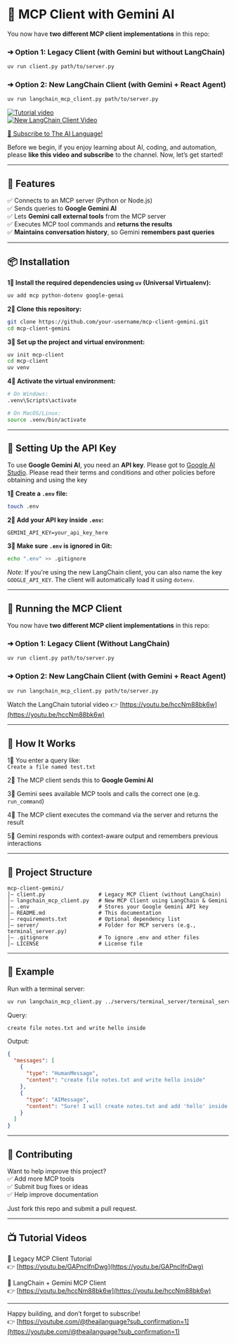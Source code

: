# 🚀 MCP Client with Gemini AI

You now have **two different MCP client implementations** in this repo:

### ➔ Option 1: Legacy Client (with Gemini but without LangChain)
```bash
uv run client.py path/to/server.py
```

### ➔ Option 2: New LangChain Client (with Gemini + React Agent)
```bash
uv run langchain_mcp_client.py path/to/server.py
```



[![Tutorial video](https://img.youtube.com/vi/GAPncIfnDwg/maxresdefault.jpg)](https://youtu.be/GAPncIfnDwg)  
[![New LangChain Client Video](https://img.youtube.com/vi/hccNm88bk6w/maxresdefault.jpg)](https://youtu.be/hccNm88bk6w)

[📢 Subscribe to The AI Language!](https://youtube.com/@theailanguage?sub_confirmation=1)

Before we begin, if you enjoy learning about AI, coding, and automation, please **like this video and subscribe** to the channel. Now, let’s get started!

---

## 📌 **Features**
✅ Connects to an MCP server (Python or Node.js)  
✅ Sends queries to **Google Gemini AI**  
✅ Lets **Gemini call external tools** from the MCP server  
✅ Executes MCP tool commands and **returns the results**  
✅ **Maintains conversation history**, so Gemini **remembers past queries**

---

## 📦 **Installation**

**1⃣ Install the required dependencies using `uv` (Universal Virtualenv):**
```bash
uv add mcp python-dotenv google-genai
```

**2⃣ Clone this repository:**
```bash
git clone https://github.com/your-username/mcp-client-gemini.git
cd mcp-client-gemini
```

**3⃣ Set up the project and virtual environment:**
```bash
uv init mcp-client
cd mcp-client
uv venv
```

**4⃣ Activate the virtual environment:**
```bash
# On Windows:
.venv\Scripts\activate

# On MacOS/Linux:
source .venv/bin/activate
```

---

## 🔑 **Setting Up the API Key**

To use **Google Gemini AI**, you need an **API key**. Please got to [Google AI Studio](https://aistudio.google.com/prompts/new_chat). Please read their terms and conditions and other policies before obtaining and using the key

**1⃣ Create a `.env` file:**
```bash
touch .env
```

**2⃣ Add your API key inside `.env`:**
```
GEMINI_API_KEY=your_api_key_here
```

**3⃣ Make sure `.env` is ignored in Git:**
```bash
echo ".env" >> .gitignore
```

*Note:* If you're using the new LangChain client, you can also name the key `GOOGLE_API_KEY`. The client will automatically load it using `dotenv`.

---

## 🚀 **Running the MCP Client**

You now have **two different MCP client implementations** in this repo:

### ➔ Option 1: Legacy Client (Without LangChain)
```bash
uv run client.py path/to/server.py
```

### ➔ Option 2: New LangChain Client (with Gemini + React Agent)
```bash
uv run langchain_mcp_client.py path/to/server.py
```

Watch the LangChain tutorial video 👉 [https://youtu.be/hccNm88bk6w](https://youtu.be/hccNm88bk6w)

---

## 🔧 **How It Works**

1⃣ You enter a query like:  
`Create a file named test.txt`

2⃣ The MCP client sends this to **Google Gemini AI**

3⃣ Gemini sees available MCP tools and calls the correct one (e.g. `run_command`)

4⃣ The MCP client executes the command via the server and returns the result

5⃣ Gemini responds with context-aware output and remembers previous interactions

---

## 📁 **Project Structure**
```
mcp-client-gemini/
│— client.py                 # Legacy MCP Client (without LangChain)
│— langchain_mcp_client.py   # New MCP Client using LangChain & Gemini
│— .env                      # Stores your Google Gemini API key
│— README.md                 # This documentation
│— requirements.txt          # Optional dependency list
│— server/                   # Folder for MCP servers (e.g., terminal_server.py)
│— .gitignore                # To ignore .env and other files
│— LICENSE                   # License file
```

---

## 🎯 **Example**

Run with a terminal server:
```bash
uv run langchain_mcp_client.py ../servers/terminal_server/terminal_server.py
```

Query:
```
create file notes.txt and write hello inside
```

Output:
```json
{
  "messages": [
    {
      "type": "HumanMessage",
      "content": "create file notes.txt and write hello inside"
    },
    {
      "type": "AIMessage",
      "content": "Sure! I will create notes.txt and add 'hello' inside it."
    }
  ]
}
```

---

## 🌟 **Contributing**

Want to help improve this project?  
✅ Add more MCP tools  
✅ Submit bug fixes or ideas  
✅ Help improve documentation

Just fork this repo and submit a pull request.

---

## 📺 **Tutorial Videos**

🎥 Legacy MCP Client Tutorial  
👉 [https://youtu.be/GAPncIfnDwg](https://youtu.be/GAPncIfnDwg)

🎥 LangChain + Gemini MCP Client  
👉 [https://youtu.be/hccNm88bk6w](https://youtu.be/hccNm88bk6w)

---

Happy building, and don’t forget to subscribe!  
👉 [https://youtube.com/@theailanguage?sub_confirmation=1](https://youtube.com/@theailanguage?sub_confirmation=1)

